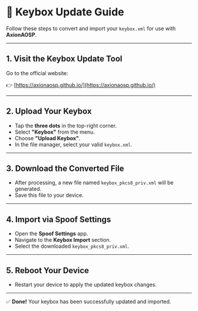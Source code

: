 # 🔐 Keybox Update Guide

Follow these steps to convert and import your `keybox.xml` for use with **AxionAOSP**.

---

## 1. Visit the Keybox Update Tool

Go to the official website:

👉 [https://axionaosp.github.io/](https://axionaosp.github.io/)

---

## 2. Upload Your Keybox

- Tap the **three dots** in the top-right corner.
- Select **"Keybox"** from the menu.
- Choose **"Upload Keybox"**.
- In the file manager, select your valid `keybox.xml`.

---

## 3. Download the Converted File

- After processing, a new file named `keybox_pkcs8_priv.xml` will be generated.
- Save this file to your device.

---

## 4. Import via Spoof Settings

- Open the **Spoof Settings** app.
- Navigate to the **Keybox Import** section.
- Select the downloaded `keybox_pkcs8_priv.xml`.

---

## 5. Reboot Your Device

- Restart your device to apply the updated keybox changes.

---

✅ **Done!** Your keybox has been successfully updated and imported.
